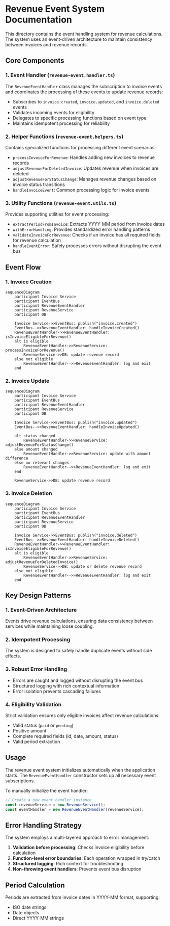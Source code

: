 # Revenue Event System Documentation

This directory contains the event handling system for revenue calculations. The system uses an event-driven architecture to maintain consistency between invoices and revenue records.

## Core Components

### 1. Event Handler (`revenue-event.handler.ts`)

The `RevenueEventHandler` class manages the subscription to invoice events and coordinates the processing of these events to update revenue records:

- Subscribes to `invoice.created`, `invoice.updated`, and `invoice.deleted` events
- Validates incoming events for eligibility
- Delegates to specific processing functions based on event type
- Maintains idempotent processing for reliability

### 2. Helper Functions (`revenue-event.helpers.ts`)

Contains specialized functions for processing different event scenarios:

- `processInvoiceForRevenue`: Handles adding new invoices to revenue records
- `adjustRevenueForDeletedInvoice`: Updates revenue when invoices are deleted
- `adjustRevenueForStatusChange`: Manages revenue changes based on invoice status transitions
- `handleInvoiceEvent`: Common processing logic for invoice events

### 3. Utility Functions (`revenue-event.utils.ts`)

Provides supporting utilities for event processing:

- `extractPeriodFromInvoice`: Extracts YYYY-MM period from invoice dates
- `withErrorHandling`: Provides standardized error handling patterns
- `validateInvoiceForRevenue`: Checks if an invoice has all required fields for revenue calculation
- `handleEventError`: Safely processes errors without disrupting the event bus

## Event Flow

### 1. Invoice Creation
```mermaid
sequenceDiagram
    participant Invoice Service
    participant EventBus
    participant RevenueEventHandler
    participant RevenueService
    participant DB

    Invoice Service->>EventBus: publish("invoice.created")
    EventBus-->>RevenueEventHandler: handleInvoiceCreated()
    RevenueEventHandler->>RevenueEventHandler: isInvoiceEligibleForRevenue()
    alt is eligible
        RevenueEventHandler->>RevenueService: processInvoiceForRevenue()
        RevenueService->>DB: update revenue record
    else not eligible
        RevenueEventHandler-->>RevenueEventHandler: log and exit
    end
```

### 2. Invoice Update
```mermaid
sequenceDiagram
    participant Invoice Service
    participant EventBus
    participant RevenueEventHandler
    participant RevenueService
    participant DB

    Invoice Service->>EventBus: publish("invoice.updated")
    EventBus-->>RevenueEventHandler: handleInvoiceUpdated()
    
    alt status changed
        RevenueEventHandler->>RevenueService: adjustRevenueForStatusChange()
    else amount changed
        RevenueEventHandler->>RevenueService: update with amount difference
    else no relevant changes
        RevenueEventHandler-->>RevenueEventHandler: log and exit
    end
    
    RevenueService->>DB: update revenue record
```

### 3. Invoice Deletion
```mermaid
sequenceDiagram
    participant Invoice Service
    participant EventBus
    participant RevenueEventHandler
    participant RevenueService
    participant DB

    Invoice Service->>EventBus: publish("invoice.deleted")
    EventBus-->>RevenueEventHandler: handleInvoiceDeleted()
    RevenueEventHandler->>RevenueEventHandler: isInvoiceEligibleForRevenue()
    alt is eligible
        RevenueEventHandler->>RevenueService: adjustRevenueForDeletedInvoice()
        RevenueService->>DB: update or delete revenue record
    else not eligible
        RevenueEventHandler-->>RevenueEventHandler: log and exit
    end
```

## Key Design Patterns

### 1. Event-Driven Architecture
Events drive revenue calculations, ensuring data consistency between services while maintaining loose coupling.

### 2. Idempotent Processing
The system is designed to safely handle duplicate events without side effects.

### 3. Robust Error Handling
- Errors are caught and logged without disrupting the event bus
- Structured logging with rich contextual information
- Error isolation prevents cascading failures

### 4. Eligibility Validation
Strict validation ensures only eligible invoices affect revenue calculations:
- Valid status (`paid` or `pending`)
- Positive amount
- Complete required fields (id, date, amount, status)
- Valid period extraction

## Usage

The revenue event system initializes automatically when the application starts. The `RevenueEventHandler` constructor sets up all necessary event subscriptions.

To manually initialize the event handler:

```typescript
// Create a new event handler instance
const revenueService = new RevenueService();
const eventHandler = new RevenueEventHandler(revenueService);
```

## Error Handling Strategy

The system employs a multi-layered approach to error management:

1. **Validation before processing**: Checks invoice eligibility before calculation
2. **Function-level error boundaries**: Each operation wrapped in try/catch
3. **Structured logging**: Rich context for troubleshooting
4. **Non-throwing event handlers**: Prevents event bus disruption

## Period Calculation

Periods are extracted from invoice dates in YYYY-MM format, supporting:
- ISO date strings
- Date objects
- Direct YYYY-MM strings
